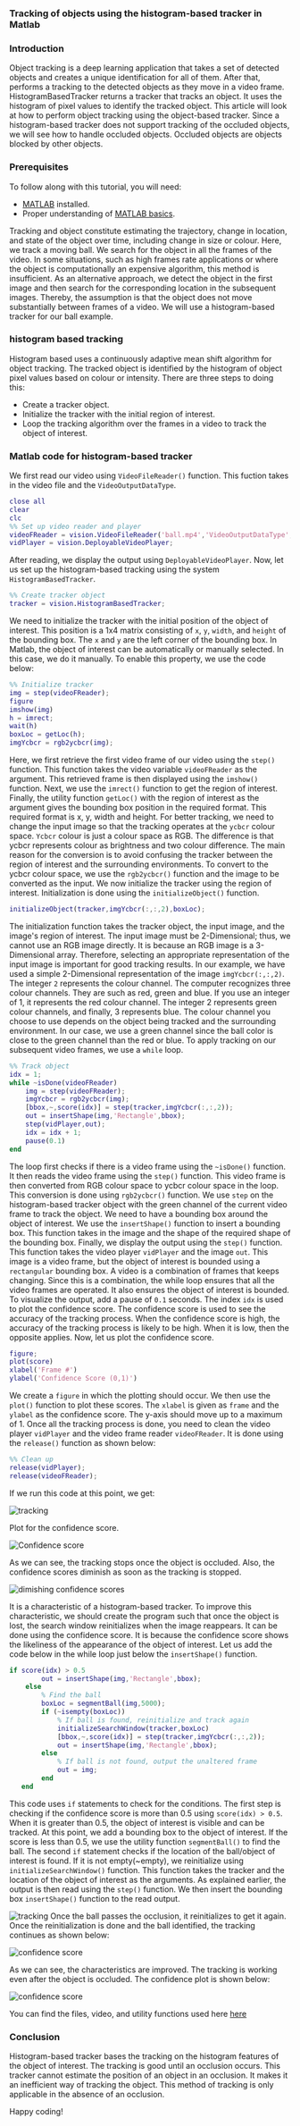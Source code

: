 ### Tracking of objects using the histogram-based tracker in Matlab
### Introduction
Object tracking is a deep learning application that takes a set of detected objects and creates a unique identification for all of them. After that, performs a tracking to the detected objects as they move in a video frame.
HistogramBasedTracker returns a tracker that tracks an object. It uses the histogram of pixel values to identify the tracked object.
This article will look at how to perform object tracking using the object-based tracker. Since a histogram-based tracker does not support tracking of the occluded objects, we will see how to handle occluded objects. Occluded objects are objects blocked by other objects.
### Prerequisites
To follow along with this tutorial, you will need:
- [MATLAB](https://www.mathworks.com/products/get-matlab.html?s_tid=gn_getml) installed.
- Proper understanding of [MATLAB basics](/engineering-education/getting-started-with-Matlab/).

Tracking and object constitute estimating the trajectory, change in location, and state of the object over time, including change in size or colour. Here, we track a moving ball.
We search for the object in all the frames of the video. In some situations, such as high frames rate applications or where the object is computationally an expensive algorithm, this method is insufficient. As an alternative approach, we detect the object in the first image and then search for the corresponding location in the subsequent images. Thereby, the assumption is that the object does not move substantially between frames of a video. We will use a histogram-based tracker for our ball example. 

### histogram based tracking
Histogram based uses a continuously adaptive mean shift algorithm for object tracking. The tracked object is identified by the histogram of object pixel values based on colour or intensity. There are three steps to doing this:
- Create a tracker object.
- Initialize the tracker with the initial region of interest.
- Loop the tracking algorithm over the frames in a video to track the object of interest.

### Matlab code for histogram-based tracker
We first read our video using `VideoFileReader()` function. This fuction takes in the video file and the `VideoOutputDataType`.
```matlab
close all
clear
clc
%% Set up video reader and player
videoFReader = vision.VideoFileReader('ball.mp4','VideoOutputDataType','double');
vidPlayer = vision.DeployableVideoPlayer;
```
After reading, we display the output using `DeployableVideoPlayer`.
Now, let us set up the histogram-based tracking using the system `HistogramBasedTracker`.
```Matlab
%% Create tracker object
tracker = vision.HistogramBasedTracker;
```
We need to initialize the tracker with the initial position of the object of interest. This position is a 1x4 matrix consisting of `x`, `y`, `width`, and `height` of the bounding box. The `x` and `y` are the left corner of the bounding box. In Matlab, the object of interest can be automatically or manually selected. In this case, we do it manually. To enable this property, we use the code below:
```Matlab
%% Initialize tracker
img = step(videoFReader);
figure
imshow(img)
h = imrect;
wait(h)
boxLoc = getLoc(h);
imgYcbcr = rgb2ycbcr(img);
```
Here, we first retrieve the first video frame of our video using the `step()` function. This function takes the video variable `videoFReader` as the argument. This retrieved frame is then displayed using the `imshow()` function. Next, we use the `imrect()` function to get the region of interest. Finally, the utility function `getLoc()` with the region of interest as the argument gives the bounding box position in the required format. This required format is x, y, width and height.
For better tracking, we need to change the input image so that the tracking operates at the `ycbcr` colour space. `Ycbcr` colour is just a colour space as RGB. The difference is that ycbcr represents colour as brightness and two colour difference. The main reason for the conversion is to avoid confusing the tracker between the region of interest and the surrounding environments. To convert to the ycbcr colour space, we use the `rgb2ycbcr()` function and the image to be converted as the input.
We now initialize the tracker using the region of interest. Initialization is done using the `initializeObject()` function.
```matlab
initializeObject(tracker,imgYcbcr(:,:,2),boxLoc);
```
The initialization function takes the tracker object, the input image, and the image's region of interest. The input image must be 2-Dimensional; thus, we cannot use an RGB image directly. It is because an RGB image is a 3-Dimensional array. Therefore, selecting an appropriate representation of the input image is important for good tracking results. In our example, we have used a simple 2-Dimensional representation of the image `imgYcbcr(:,:,2)`. The integer `2` represents the colour channel.
The computer recognizes three colour channels. They are such as red, green and blue. If you use an integer of 1, it represents the red colour channel. The integer 2 represents green colour channels, and finally, 3 represents blue. The colour channel you choose to use depends on the object being tracked and the surrounding environment.
In our case, we use a green channel since the ball color is close to the green channel than the red or blue.
To apply tracking on our subsequent video frames, we use a `while` loop.
```matlab
%% Track object
idx = 1;
while ~isDone(videoFReader)
    img = step(videoFReader);
    imgYcbcr = rgb2ycbcr(img);
    [bbox,~,score(idx)] = step(tracker,imgYcbcr(:,:,2));
    out = insertShape(img,'Rectangle',bbox);
    step(vidPlayer,out);
    idx = idx + 1;
    pause(0.1)
end
```
The loop first checks if there is a video frame using the `~isDone()` function. It then reads the video frame using the `step()` function. This video frame is then converted from RGB colour space to ycbcr colour space in the loop. This conversion is done using `rgb2ycbcr()` function. 
We use `step` on the histogram-based tracker object with the green channel of the current video frame to track the object. We need to have a bounding box around the object of interest. We use the `insertShape()` function to insert a bounding box. This function takes in the image and the shape of the required shape of the bounding box.
Finally, we display the output using the `step()` function. This function takes the video player `vidPlayer` and the image `out`. This image is a video frame, but the object of interest is bounded using a `rectangular` bounding box. A video is a combination of frames that keeps changing. Since this is a combination, the while loop ensures that all the video frames are operated. It also ensures the object of interest is bounded. To visualize the output, add a pause of `0.1` seconds. 
The index `idx` is used to plot the confidence score. The confidence score is used to see the accuracy of the tracking process. When the confidence score is high, the accuracy of the tracking process is likely to be high. When it is low, then the opposite applies.
Now, let us plot the confidence score.
```matlab 
figure;
plot(score)
xlabel('Frame #')
ylabel('Confidence Score (0,1)')
```
We create a `figure` in which the plotting should occur. We then use the `plot()` function to plot these scores. The `xlabel` is given as `frame` and the `ylabel` as the confidence score. The y-axis should move up to a maximum of 1.
Once all the tracking process is done, you need to clean the video player `vidPlayer` and the video frame reader `videoFReader`. It is done using the `release()` function as shown below:
```Matlab
%% Clean up
release(vidPlayer);
release(videoFReader);
```
If we run this code at this point, we get:

![tracking](tracking-one.png)

Plot for the confidence score.

![Confidence score](tracking-two.png)

As we can see, the tracking stops once the object is occluded. Also, the confidence scores diminish as soon as the tracking is stopped.

![dimishing confidence scores](tracking-three.png)

It is a characteristic of a histogram-based tracker. To improve this characteristic, we should create the program such that once the object is lost, the search window reinitializes when the image reappears. It can be done using the confidence score. It is because the confidence score shows the likeliness of the appearance of the object of interest. Let us add the code below in the while loop just below the `insertShape()` function.
```matlab
if score(idx) > 0.5
        out = insertShape(img,'Rectangle',bbox);
    else
        % Find the ball  
        boxLoc = segmentBall(img,5000);
        if (~isempty(boxLoc))
            % If ball is found, reinitialize and track again
            initializeSearchWindow(tracker,boxLoc)
            [bbox,~,score(idx)] = step(tracker,imgYcbcr(:,:,2));
            out = insertShape(img,'Rectangle',bbox);
        else
            % If ball is not found, output the unaltered frame
            out = img;
        end
   end
```
This code uses `if` statements to check for the conditions. The first step is checking if the confidence score is more than 0.5 using `score(idx) > 0.5`. When it is greater than 0.5, the object of interest is visible and can be tracked. At this point, we add a bounding box to the object of interest. If the score is less than 0.5, we use the utility function `segmentBall()` to find the ball.
The second `if` statement checks if the location of the ball/object of interest is found. If it is not empty(~empty), we reinitialize using `initializeSearchWindow()` function. This function takes the tracker and the location of the object of interest as the arguments. As explained earlier, the output is then read using the `step()` function. We then insert the bounding box `insertShape()` function to the read output.

![tracking](tracking-four.png)
Once the ball passes the occlusion, it reinitializes to get it again. Once the reinitialization is done and the ball identified, the tracking continues as shown below:

![confidence score](tracking-five.png)

As we can see, the characteristics are improved. The tracking is working even after the object is occluded. The confidence plot is shown below:

![confidence score](tracking-six.png)

You can find the files, video, and utility functions used here [here](https://github.com/peterAdongo/tracking)

### Conclusion
Histogram-based tracker bases the tracking on the histogram features of the object of interest. The tracking is good until an occlusion occurs. This tracker cannot estimate the position of an object in an occlusion. It makes it an inefficient way of tracking the object. This method of tracking is only applicable in the absence of an occlusion.

Happy coding!
